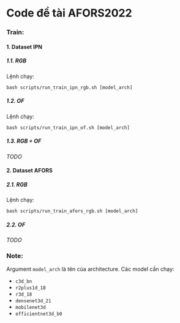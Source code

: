 # Code đề tài AFORS2022

### Train:

#### 1. Dataset IPN
##### 1.1. RGB
Lệnh chạy:
```terminal
bash scripts/run_train_ipn_rgb.sh [model_arch]
```
##### 1.2. OF
Lệnh chạy:
```terminal
bash scripts/run_train_ipn_of.sh [model_arch]
```
##### 1.3. RGB + OF
_TODO_

#### 2. Dataset AFORS
##### 2.1. RGB
Lệnh chạy:
```terminal
bash scripts/run_train_afors_rgb.sh [model_arch]
```
##### 2.2. OF
_TODO_

### Note:

Argument `model_arch` là tên của architecture. Các model cần chạy:
- `c3d_bn`
- `r2plus1d_18`
- `r3d_18`
- `densenet3d_21`
- `mobilenet3d`
- `efficientnet3d_b0`
